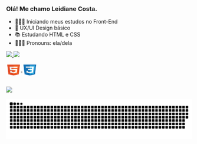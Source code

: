 ### Olá! Me chamo Leidiane Costa. 


- 👩🏾‍💻 Iniciando meus estudos no Front-End
- 🎨 UX/UI Design básico
- 📚 Estudando HTML e CSS
- 🙋🏾‍♀️ Pronouns: ela/dela

<div>
<a href="https://github.com/leidiane-costa">
<img height="180em" src="https://github-readme-stats.vercel.app/api?username=leidiane-costa&show_icons=true&theme=dracula&include_all_commits=true&count_private=true"/>
<img height="180em" src="https://github-readme-stats.vercel.app/api/top-langs/?username=leidiane-costa&layout=compact&langs_count=7&theme=dracula"/>
</div>
<div style="display: inline_block"><br>
  <img align="center" alt="Leidiane-HTML" height="30" width="40" src="https://raw.githubusercontent.com/devicons/devicon/master/icons/html5/html5-original.svg">
  <img align="center" alt="Leidiane-CSS" height="30" width="40" src="https://raw.githubusercontent.com/devicons/devicon/master/icons/css3/css3-original.svg">
</div>

##

<div>
 <a href = "leidiane.c0574@gmail.com"><img src="https://img.shields.io/badge/-Gmail-%23333?style=for-the-badge&logo=gmail&logoColor=white" target="_blank"></a>
 
 ![Snake animation](https://github.com/leidiane-costa/leidiane-costa/blob/output/github-contribution-grid-snake.svg)
</div>

